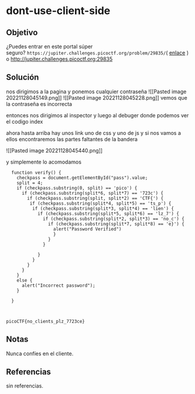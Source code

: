 # dont-use-client-side

## Objetivo 
¿Puedes entrar en este portal súper seguro? `https://jupiter.challenges.picoctf.org/problem/29835/`( [enlace](https://jupiter.challenges.picoctf.org/problem/29835/) ) o http://jupiter.challenges.picoctf.org:29835

## Solución
nos dirigimos a la pagina y ponemos cualquier contraseña
![[Pasted image 20221128045149.png]]
![[Pasted image 20221128045228.png]]
vemos que la contraseña es incorrecta

entonces nos dirigimos al inspector y luego al debuger donde podemos ver el codigo index 



ahora hasta arriba hay unos link uno de css y uno de js y si nos vamos a ellos encontraremos las partes faltantes de la bandera

![[Pasted image 20221128045440.png]]

y simplemente lo acomodamos

``` shell
  function verify() {
    checkpass = document.getElementById("pass").value;
    split = 4;
    if (checkpass.substring(0, split) == 'pico') {
      if (checkpass.substring(split*6, split*7) == '723c') {
        if (checkpass.substring(split, split*2) == 'CTF{') {
         if (checkpass.substring(split*4, split*5) == 'ts_p') {
          if (checkpass.substring(split*3, split*4) == 'lien') {
            if (checkpass.substring(split*5, split*6) == 'lz_7') {
              if (checkpass.substring(split*2, split*3) == 'no_c') {
                if (checkpass.substring(split*7, split*8) == 'e}') {
                  alert("Password Verified")
                  }
                }
              }
      
            }
          }
        }
      }
    }
    else {
      alert("Incorrect password");
    }
    
  }



picoCTF{no_clients_plz_7723ce}
```
## Notas
Nunca confíes en el cliente.

## Referencias
sin referencias.
